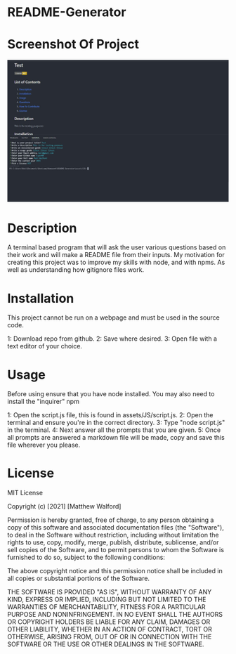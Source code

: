 # README-Generator

# Screenshot Of Project

<img src="./assets/images/Capture.JPG" alt="a screenshot of the project in use">

# Description

A terminal based program that will ask the user various questions based on their work and will make a README file from their inputs.
My motivation for creating this project was to improve my skills with node, and with npms. As well as understanding how gitignore files work.

# Installation

This project cannot be run on a webpage and must be used in the source code.

1: Download repo from github. 
2: Save where desired.
3: Open file with a text editor of your choice.

# Usage

Before using ensure that you have node installed.
You may also need to install the "inquirer" npm

1: Open the script.js file, this is found in assets/JS/script.js.
2: Open the terminal and ensure you're in the correct directory.
3: Type "node script.js" in the terminal.
4: Next answer all the prompts that you are given.
5: Once all prompts are answered a markdown file will be made, copy and save this file wherever you please.

# License

MIT License

Copyright (c) [2021] [Matthew Walford]

Permission is hereby granted, free of charge, to any person obtaining a copy of this software and associated documentation files (the "Software"), to deal in the Software without restriction, including without limitation the rights to use, copy, modify, merge, publish, distribute, sublicense, and/or sell copies of the Software, and to permit persons to whom the Software is furnished to do so, subject to the following conditions:

The above copyright notice and this permission notice shall be included in all copies or substantial portions of the Software.

THE SOFTWARE IS PROVIDED "AS IS", WITHOUT WARRANTY OF ANY KIND, EXPRESS OR IMPLIED, INCLUDING BUT NOT LIMITED TO THE WARRANTIES OF MERCHANTABILITY, FITNESS FOR A PARTICULAR PURPOSE AND NONINFRINGEMENT. IN NO EVENT SHALL THE AUTHORS OR COPYRIGHT HOLDERS BE LIABLE FOR ANY CLAIM, DAMAGES OR OTHER LIABILITY, WHETHER IN AN ACTION OF CONTRACT, TORT OR OTHERWISE, ARISING FROM, OUT OF OR IN CONNECTION WITH THE SOFTWARE OR THE USE OR OTHER DEALINGS IN THE SOFTWARE.